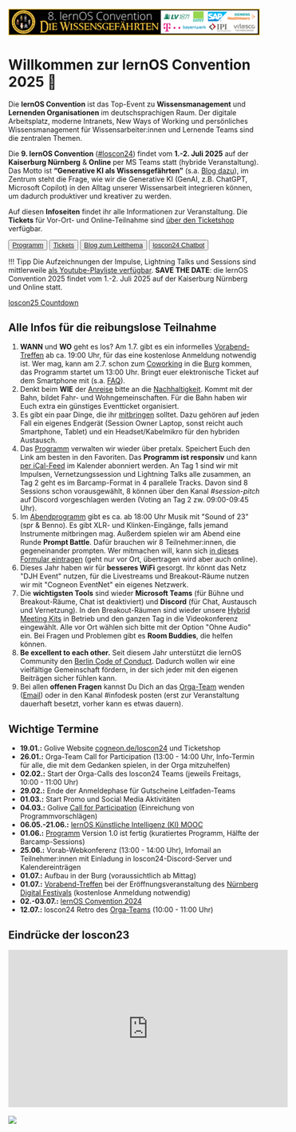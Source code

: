 ![](img/loscon24-key-visual-banner.png)

# Willkommen zur lernOS Convention 2025 💛

Die **lernOS Convention** ist das Top-Event zu **Wissensmanagement** und **Lernenden Organisationen** im deutschsprachigen Raum. Der digitale Arbeitsplatz, moderne Intranets, New Ways of Working und persönliches Wissensmanagement für Wissensarbeiter:innen und Lernende Teams sind die zentralen Themen.

Die **9. lernOS Convention** ([#loscon24](https://colearn.social/tags/loscon24)) findet vom **1.-2. Juli 2025** auf der **Kaiserburg Nürnberg** & **Online** per MS Teams statt (hybride Veranstaltung). Das Motto ist **“Generative KI als Wissensgefährten”** (s.a. [Blog dazu](https://cogneon.de/2024/05/18/generative-ki-als-wissensgefaehrte-das-thema-der-lernos-convention-2024/)), im Zentrum steht die Frage, wie wir die Generative KI (GenAI, z.B. ChatGPT, Microsoft Copilot) in den Alltag unserer Wissensarbeit integrieren können, um dadurch produktiver und kreativer zu werden.

Auf diesen **Infoseiten** findet ihr alle Informationen zur Veranstaltung. Die **Tickets** für Vor-Ort- und Online-Teilnahme sind [über den Ticketshop](https://pretix.eu/cogneon/loscon24/) verfügbar.

<button type="button"><a href="https://pretalx.com/loscon24/schedule/" target="_blank">Programm</a></button> <button type="button"><a href="https://pretix.eu/cogneon/loscon24/" target="_blank">Tickets</a></button> <button type="button"><a href="https://cogneon.de/2024/05/18/generative-ki-als-wissensgefaehrte-das-thema-der-lernos-convention-2024/" target="_blank">Blog zum Leitthema</a></button> <button type="button"><a href="https://chatgpt.com/g/g-HU2NyTzOF-loscon24-chatbot" target="_blank">loscon24 Chatbot</a></button>

!!! Tipp
    Die Aufzeichnungen der Impulse, Lightning Talks und Sessions sind mittlerweile [als Youtube-Playliste verfügbar](https://www.youtube.com/watch?v=-IrLeGh44YU&list=PLsDEDkLIwmRw5AQVfa-6mkLJhdHp3XnMi&pp=gAQBiAQB). **SAVE THE DATE**: die lernOS Convention 2025 findet vom 1.-2. Juli 2025 auf der Kaiserburg Nürnberg und Online statt.

<script src="https://cdn.logwork.com/widget/countdown.js"></script>

<a href="https://logwork.com/countdown-4y9k" class="countdown-timer" data-timezone="Europe/Berlin" data-language="de" data-date="2024-07-02 10:00">loscon25 Countdown</a>

## Alle Infos für die reibungslose Teilnahme

1. **WANN** und **WO** geht es los? Am 1.7. gibt es ein informelles [Vorabend-Treffen](eve.md) ab ca. 19:00 Uhr, für das eine kostenlose Anmeldung notwendig ist. Wer mag, kann am 2.7. schon zum [Coworking](coworking.md) in die [Burg](location.md) kommen, das Programm startet um 13:00 Uhr. Bringt euer elektronische Ticket auf dem Smartphone mit (s.a. [FAQ](faq.md)).
2. Denkt beim **WIE** der [Anreise](getting-there.md) bitte an die [Nachhaltigkeit](sustainability.md). Kommt mit der Bahn, bildet Fahr- und Wohngemeinschaften. Für die Bahn haben wir Euch extra ein günstiges Eventticket organisiert.
3. Es gibt ein paar Dinge, die ihr [mitbringen](to-bring.md) solltet. Dazu gehören auf jeden Fall ein eigenes Endgerät (Session Owner Laptop, sonst reicht auch Smartphone, Tablet) und ein Headset/Kabelmikro für den hybriden Austausch.
4. Das [Programm](program.md) verwalten wir wieder über pretalx. Speichert Euch den Link am besten in den Favoriten. Das **Programm ist responsiv** und kann [per iCal-Feed](https://pretalx.com/loscon24/schedule/export/schedule.ics) im Kalender abonniert werden. An Tag 1 sind wir mit Impulsen, Vernetzungssession und Lightning Talks alle zusammen, an Tag 2 geht es im Barcamp-Format in 4 parallele Tracks. Davon sind 8 Sessions schon vorausgewählt, 8 können über den Kanal *#session-pitch*  auf Discord vorgeschlagen werden (Voting an Tag 2 zw. 09:00-09:45 Uhr).
5. Im [Abendprogramm](party.md) gibt es ca. ab 18:00 Uhr Musik mit "Sound of 23" (spr & Benno). Es gibt XLR- und Klinken-Eingänge, falls jemand Instrumente mitbringen mag. Außerdem spielen wir am Abend eine Runde **Prompt Battle**. Dafür brauchen wir 8 Teilnehmer:innen, die gegeneinander prompten. Wer mitmachen will, kann sich [in dieses Formular eintragen](https://cloud.cogneon.de/apps/forms/s/issNXCcPgcdtdWgy5HizKdtJ) (geht nur vor Ort, übertragen wird aber auch online).
6. Dieses Jahr haben wir für **besseres WiFi** gesorgt. Ihr könnt das Netz "DJH Event" nutzen, für die Livestreams und Breakout-Räume nutzen wir mit "Cogneon EventNet" ein eigenes Netzwerk.
7. Die **wichtigsten Tools** sind wieder **Microsoft Teams** (für Bühne und Breakout-Räume, Chat ist deaktiviert) und **Discord** (für Chat, Austausch und Vernetzung). In den Breakout-Räumen sind wieder unsere [Hybrid Meeting Kits](hmk.md) in Betrieb und den ganzen Tag in die Videokonferenz eingewählt. Alle vor Ort wählen sich bitte mit der Option "Ohne Audio" ein. Bei Fragen und Problemen gibt es **Room Buddies**, die helfen können.
8. **Be excellent to each other.** Seit diesem Jahr unterstützt die lernOS Community den [Berlin Code of Conduct](https://berlincodeofconduct.org/de/). Dadurch wollen wir eine vielfältige Gemeinschaft fördern, in der sich jeder mit den eigenen Beiträgen sicher fühlen kann.
9. Bei allen **offenen Fragen** kannst Du Dich an das [Orga-Team](orga-team.md) wenden ([Email](mailto:loscon@lernos.org)) oder in den Kanal #infodesk posten (erst zur Veranstaltung dauerhaft besetzt, vorher kann es etwas dauern).

## Wichtige Termine

- **19.01.:** Golive Website [cogneon.de/loscon24](https://cogneon.de/loscon24) und Ticketshop
- **26.01.:** Orga-Team Call for Participation (13:00 - 14:00 Uhr, Info-Termin für alle, die mit dem Gedanken spielen, in der Orga mitzuhelfen)
- **02.02.:** Start der Orga-Calls des loscon24 Teams (jeweils Freitags, 10:00 - 11:00 Uhr)
- **29.02.:** Ende der Anmeldephase für Gutscheine Leitfaden-Teams
- **01.03.:** Start Promo und Social Media Aktivitäten
- **04.03.:** Golive [Call for Participation](https://pretalx.com/loscon24/cfp) (Einreichung von Programmvorschlägen)
- **06.05.-21.06.:** [lernOS Künstliche Intelligenz (KI) MOOC](kimooc24.md)
- **01.06.:** [Programm](https://pretalx.com/loscon24/schedule/) Version 1.0 ist fertig (kuratiertes Programm, Hälfte der Barcamp-Sessions)
- **25.06.:** Vorab-Webkonferenz (13:00 - 14:00 Uhr), Infomail an Teilnehmer:innen mit Einladung in loscon24-Discord-Server und Kalendereinträgen
- **01.07.:** Aufbau in der Burg (voraussichtlich ab Mittag)
- **01.07.:** [Vorabend-Treffen](eve.md) bei der Eröffnungsveranstaltung des [Nürnberg Digital Festivals](https://nuernberg.digital) (kostenlose Anmeldung notwendig)
- **02.-03.07.:** [lernOS Convention 2024](https://cogneon.de/loscon24)
- **12.07.:** loscon24 Retro des [Orga-Teams](orga-team.md) (10:00 - 11:00 Uhr)

## Eindrücke der loscon23

<iframe width="560" height="315" src="https://www.youtube-nocookie.com/embed/W0UaN3bcmXc?si=ObdDokULBMWcYWjI" title="YouTube video player" frameborder="0" allow="accelerometer; autoplay; clipboard-write; encrypted-media; gyroscope; picture-in-picture; web-share" referrerpolicy="strict-origin-when-cross-origin" allowfullscreen></iframe>

![](https://media4.giphy.com/media/Pk9ThuWSq6zIGKQBkB/giphy.gif?cid=ecf05e4735pxa1z6mz3a835k18kn4c1fa7hbdfo7vo6nykop&ep=v1_gifs_search&rid=giphy.gif&ct=g)
